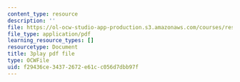 ```yaml
---
content_type: resource
description: ''
file: https://ol-ocw-studio-app-production.s3.amazonaws.com/courses/res-ll-005-mathematics-of-big-data-and-machine-learning-january-iap-2020/f29436ce34372672e61cc056d7dbb97f_zNGKX-4PRsk.pdf
file_type: application/pdf
learning_resource_types: []
resourcetype: Document
title: 3play pdf file
type: OCWFile
uid: f29436ce-3437-2672-e61c-c056d7dbb97f
---
```


